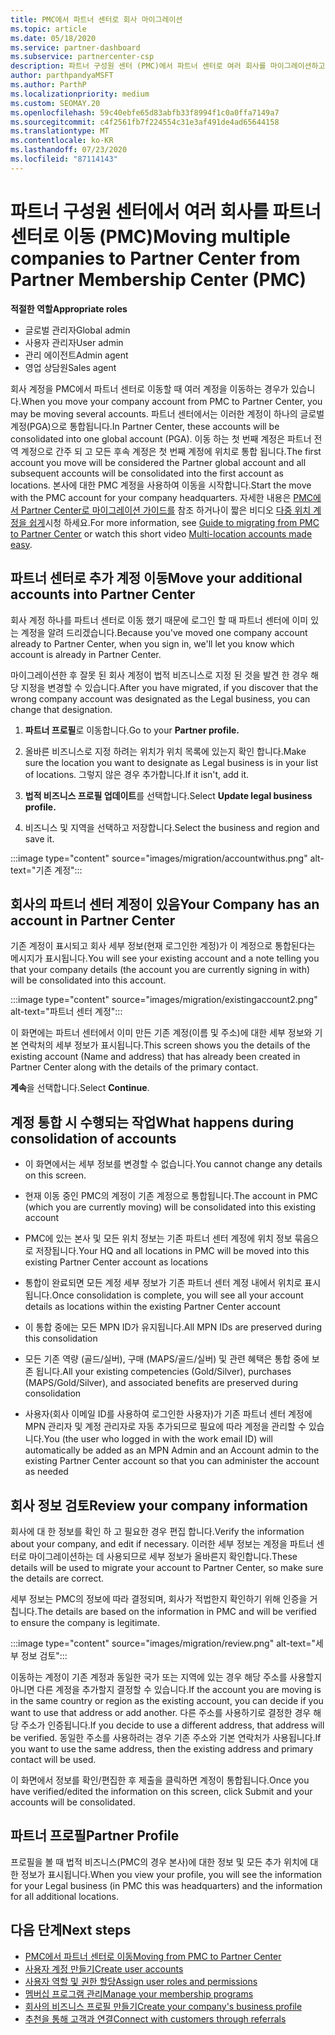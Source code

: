 ```yaml
---
title: PMC에서 파트너 센터로 회사 마이그레이션
ms.topic: article
ms.date: 05/18/2020
ms.service: partner-dashboard
ms.subservice: partnercenter-csp
description: 파트너 구성원 센터 (PMC)에서 파트너 센터로 여러 회사를 마이그레이션하고 파트너 전역 계정으로 통합 하는 경우 알아야 할 사항입니다.
author: parthpandyaMSFT
ms.author: ParthP
ms.localizationpriority: medium
ms.custom: SEOMAY.20
ms.openlocfilehash: 59c40ebfe65d83abfb33f8994f1c0a0ffa7149a7
ms.sourcegitcommit: c4f2561fb7f224554c31e3af491de4ad65644158
ms.translationtype: MT
ms.contentlocale: ko-KR
ms.lasthandoff: 07/23/2020
ms.locfileid: "87114143"
---
```

# <a name="moving-multiple-companies-to-partner-center-from-partner-membership-center-pmc"></a><span data-ttu-id="24941-103">파트너 구성원 센터에서 여러 회사를 파트너 센터로 이동 (PMC)</span><span class="sxs-lookup"><span data-stu-id="24941-103">Moving multiple companies to Partner Center from Partner Membership Center (PMC)</span></span>

<span data-ttu-id="24941-104">**적절한 역할**</span><span class="sxs-lookup"><span data-stu-id="24941-104">**Appropriate roles**</span></span>

- <span data-ttu-id="24941-105">글로벌 관리자</span><span class="sxs-lookup"><span data-stu-id="24941-105">Global admin</span></span>
- <span data-ttu-id="24941-106">사용자 관리자</span><span class="sxs-lookup"><span data-stu-id="24941-106">User admin</span></span>
- <span data-ttu-id="24941-107">관리 에이전트</span><span class="sxs-lookup"><span data-stu-id="24941-107">Admin agent</span></span>
- <span data-ttu-id="24941-108">영업 상담원</span><span class="sxs-lookup"><span data-stu-id="24941-108">Sales agent</span></span>

<span data-ttu-id="24941-109">회사 계정을 PMC에서 파트너 센터로 이동할 때 여러 계정을 이동하는 경우가 있습니다.</span><span class="sxs-lookup"><span data-stu-id="24941-109">When you move your company account from PMC to Partner Center, you may be moving several accounts.</span></span> <span data-ttu-id="24941-110">파트너 센터에서는 이러한 계정이 하나의 글로벌 계정(PGA)으로 통합됩니다.</span><span class="sxs-lookup"><span data-stu-id="24941-110">In Partner Center, these accounts will be consolidated into one global account (PGA).</span></span> <span data-ttu-id="24941-111">이동 하는 첫 번째 계정은 파트너 전역 계정으로 간주 되 고 모든 후속 계정은 첫 번째 계정에 위치로 통합 됩니다.</span><span class="sxs-lookup"><span data-stu-id="24941-111">The first account you move will be considered the Partner global account and all subsequent accounts will be consolidated into the first account as locations.</span></span> <span data-ttu-id="24941-112">본사에 대한 PMC 계정을 사용하여 이동을 시작합니다.</span><span class="sxs-lookup"><span data-stu-id="24941-112">Start the move with the PMC account for your company headquarters.</span></span> <span data-ttu-id="24941-113">자세한 내용은 [PMC에서 Partner Center로 마이그레이션 가이드를](guide-to-migration.md) 참조 하거나이 짧은 비디오 [다중 위치 계정을 쉽게](https://vimeo.com/290335248)시청 하세요.</span><span class="sxs-lookup"><span data-stu-id="24941-113">For more information, see [Guide to migrating from PMC to Partner Center](guide-to-migration.md) or watch this short video [Multi-location accounts made easy](https://vimeo.com/290335248).</span></span>

## <a name="move-your-additional-accounts-into-partner-center"></a><span data-ttu-id="24941-114">파트너 센터로 추가 계정 이동</span><span class="sxs-lookup"><span data-stu-id="24941-114">Move your additional accounts into Partner Center</span></span>

<span data-ttu-id="24941-115">회사 계정 하나를 파트너 센터로 이동 했기 때문에 로그인 할 때 파트너 센터에 이미 있는 계정을 알려 드리겠습니다.</span><span class="sxs-lookup"><span data-stu-id="24941-115">Because you've moved one company account already to Partner Center, when you sign in, we'll let you know which account is already in Partner Center.</span></span>

<span data-ttu-id="24941-116">마이그레이션한 후 잘못 된 회사 계정이 법적 비즈니스로 지정 된 것을 발견 한 경우 해당 지정을 변경할 수 있습니다.</span><span class="sxs-lookup"><span data-stu-id="24941-116">After you have migrated, if you discover that the wrong company account was designated as the Legal business, you can change that designation.</span></span>

1. <span data-ttu-id="24941-117">**파트너 프로필**로 이동합니다.</span><span class="sxs-lookup"><span data-stu-id="24941-117">Go to your **Partner profile.**</span></span>

2. <span data-ttu-id="24941-118">올바른 비즈니스로 지정 하려는 위치가 위치 목록에 있는지 확인 합니다.</span><span class="sxs-lookup"><span data-stu-id="24941-118">Make sure the location you want to designate as Legal business is in your list of locations.</span></span> <span data-ttu-id="24941-119">그렇지 않은 경우 추가합니다.</span><span class="sxs-lookup"><span data-stu-id="24941-119">If it isn't, add it.</span></span>

3. <span data-ttu-id="24941-120">**법적 비즈니스 프로필 업데이트**를 선택합니다.</span><span class="sxs-lookup"><span data-stu-id="24941-120">Select **Update legal business profile.**</span></span>

4. <span data-ttu-id="24941-121">비즈니스 및 지역을 선택하고 저장합니다.</span><span class="sxs-lookup"><span data-stu-id="24941-121">Select the business and region and save it.</span></span>

:::image type="content" source="images/migration/accountwithus.png" alt-text="기존 계정":::

## <a name="your-company-has-an-account-in-partner-center"></a><span data-ttu-id="24941-123">회사의 파트너 센터 계정이 있음</span><span class="sxs-lookup"><span data-stu-id="24941-123">Your Company has an account in Partner Center</span></span>

<span data-ttu-id="24941-124">기존 계정이 표시되고 회사 세부 정보(현재 로그인한 계정)가 이 계정으로 통합된다는 메시지가 표시됩니다.</span><span class="sxs-lookup"><span data-stu-id="24941-124">You will see your existing account and a note telling you that your company details (the account you are currently signing in with) will be consolidated into this account.</span></span>

:::image type="content" source="images/migration/existingaccount2.png" alt-text="파트너 센터 계정":::

<span data-ttu-id="24941-126">이 화면에는 파트너 센터에서 이미 만든 기존 계정(이름 및 주소)에 대한 세부 정보와 기본 연락처의 세부 정보가 표시됩니다.</span><span class="sxs-lookup"><span data-stu-id="24941-126">This screen shows you the details of the existing account (Name and address) that has already been created in Partner Center along with the details of the primary contact.</span></span>

<span data-ttu-id="24941-127">**계속**을 선택합니다.</span><span class="sxs-lookup"><span data-stu-id="24941-127">Select **Continue**.</span></span>

## <a name="what-happens-during-consolidation-of-accounts"></a><span data-ttu-id="24941-128">계정 통합 시 수행되는 작업</span><span class="sxs-lookup"><span data-stu-id="24941-128">What happens during consolidation of accounts</span></span>

- <span data-ttu-id="24941-129">이 화면에서는 세부 정보를 변경할 수 없습니다.</span><span class="sxs-lookup"><span data-stu-id="24941-129">You cannot change any details on this screen.</span></span>

- <span data-ttu-id="24941-130">현재 이동 중인 PMC의 계정이 기존 계정으로 통합됩니다.</span><span class="sxs-lookup"><span data-stu-id="24941-130">The account in PMC (which you are currently moving) will be consolidated into this existing account</span></span>

- <span data-ttu-id="24941-131">PMC에 있는 본사 및 모든 위치 정보는 기존 파트너 센터 계정에 위치 정보 묶음으로 저장됩니다.</span><span class="sxs-lookup"><span data-stu-id="24941-131">Your HQ and all locations in PMC will be moved into this existing Partner Center account as locations</span></span>

- <span data-ttu-id="24941-132">통합이 완료되면 모든 계정 세부 정보가 기존 파트너 센터 계정 내에서 위치로 표시됩니다.</span><span class="sxs-lookup"><span data-stu-id="24941-132">Once consolidation is complete, you will see all your account details as locations within the existing Partner Center account</span></span>

- <span data-ttu-id="24941-133">이 통합 중에는 모든 MPN ID가 유지됩니다.</span><span class="sxs-lookup"><span data-stu-id="24941-133">All MPN IDs are preserved during this consolidation</span></span>

- <span data-ttu-id="24941-134">모든 기존 역량 (골드/실버), 구매 (MAPS/골드/실버) 및 관련 혜택은 통합 중에 보존 됩니다.</span><span class="sxs-lookup"><span data-stu-id="24941-134">All your existing competencies (Gold/Silver), purchases (MAPS/Gold/Silver), and associated benefits are preserved during consolidation</span></span>

- <span data-ttu-id="24941-135">사용자(회사 이메일 ID를 사용하여 로그인한 사용자)가 기존 파트너 센터 계정에 MPN 관리자 및 계정 관리자로 자동 추가되므로 필요에 따라 계정을 관리할 수 있습니다.</span><span class="sxs-lookup"><span data-stu-id="24941-135">You (the user who logged in with the work email ID) will automatically be added as an MPN Admin and an Account admin to the existing Partner Center account so that you can administer the account as needed</span></span>

## <a name="review-your-company-information"></a><span data-ttu-id="24941-136">회사 정보 검토</span><span class="sxs-lookup"><span data-stu-id="24941-136">Review your company information</span></span>

<span data-ttu-id="24941-137">회사에 대 한 정보를 확인 하 고 필요한 경우 편집 합니다.</span><span class="sxs-lookup"><span data-stu-id="24941-137">Verify the information about your company, and edit if necessary.</span></span>  <span data-ttu-id="24941-138">이러한 세부 정보는 계정을 파트너 센터로 마이그레이션하는 데 사용되므로 세부 정보가 올바른지 확인합니다.</span><span class="sxs-lookup"><span data-stu-id="24941-138">These details will be used to migrate your account to Partner Center, so make sure the details are correct.</span></span>

<span data-ttu-id="24941-139">세부 정보는 PMC의 정보에 따라 결정되며, 회사가 적법한지 확인하기 위해 인증을 거칩니다.</span><span class="sxs-lookup"><span data-stu-id="24941-139">The details are based on the information in PMC and will be verified to ensure the company is legitimate.</span></span>


:::image type="content" source="images/migration/review.png" alt-text="세부 정보 검토":::

<span data-ttu-id="24941-141">이동하는 계정이 기존 계정과 동일한 국가 또는 지역에 있는 경우 해당 주소를 사용할지 아니면 다른 계정을 추가할지 결정할 수 있습니다.</span><span class="sxs-lookup"><span data-stu-id="24941-141">If the account you are moving is in the same country or region as the existing account, you can decide if you want to use that address or add another.</span></span> <span data-ttu-id="24941-142">다른 주소를 사용하기로 결정한 경우 해당 주소가 인증됩니다.</span><span class="sxs-lookup"><span data-stu-id="24941-142">If you decide to use a different address, that address will be verified.</span></span> <span data-ttu-id="24941-143">동일한 주소를 사용하려는 경우 기존 주소와 기본 연락처가 사용됩니다.</span><span class="sxs-lookup"><span data-stu-id="24941-143">If you want to use the same address, then the existing address and primary contact will be used.</span></span>

<span data-ttu-id="24941-144">이 화면에서 정보를 확인/편집한 후 제출을 클릭하면 계정이 통합됩니다.</span><span class="sxs-lookup"><span data-stu-id="24941-144">Once you have verified/edited the information on this screen, click Submit and your accounts will be consolidated.</span></span>

## <a name="partner-profile"></a><span data-ttu-id="24941-145">파트너 프로필</span><span class="sxs-lookup"><span data-stu-id="24941-145">Partner Profile</span></span>

<span data-ttu-id="24941-146">프로필을 볼 때 법적 비즈니스(PMC의 경우 본사)에 대한 정보 및 모든 추가 위치에 대한 정보가 표시됩니다.</span><span class="sxs-lookup"><span data-stu-id="24941-146">When you view your profile, you will see the information for your Legal business (in PMC this was headquarters) and the information for all additional locations.</span></span>

## <a name="next-steps"></a><span data-ttu-id="24941-147">다음 단계</span><span class="sxs-lookup"><span data-stu-id="24941-147">Next steps</span></span>

- [<span data-ttu-id="24941-148">PMC에서 파트너 센터로 이동</span><span class="sxs-lookup"><span data-stu-id="24941-148">Moving from PMC to Partner Center</span></span>](move-pmc-pc-map.md)
- [<span data-ttu-id="24941-149">사용자 계정 만들기</span><span class="sxs-lookup"><span data-stu-id="24941-149">Create user accounts</span></span>](create-user-accounts-and-set-permissions.md)
- [<span data-ttu-id="24941-150">사용자 역할 및 권한 할당</span><span class="sxs-lookup"><span data-stu-id="24941-150">Assign user roles and permissions</span></span>](permissions-overview.md)
- [<span data-ttu-id="24941-151">멤버십 프로그램 관리</span><span class="sxs-lookup"><span data-stu-id="24941-151">Manage your membership programs</span></span>](renew-mpn-offers.md)
- [<span data-ttu-id="24941-152">회사의 비즈니스 프로필 만들기</span><span class="sxs-lookup"><span data-stu-id="24941-152">Create your company's business profile</span></span>](create-a-marketing-profile.md)
- [<span data-ttu-id="24941-153">추천을 통해 고객과 연결</span><span class="sxs-lookup"><span data-stu-id="24941-153">Connect with customers through referrals</span></span>](responding-to-referrals.md)
